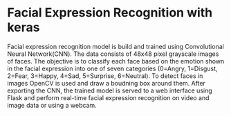 # Facial Expression Recognition with keras

Facial expression recognition model is build and trained using Convolutional Neural Network(CNN). The data consists of 48x48 pixel grayscale images of faces. The objective is to classify each face based on the emotion shown in the facial expression into one of seven categories (0=Angry, 1=Disgust, 2=Fear, 3=Happy, 4=Sad, 5=Surprise, 6=Neutral). To detect faces in images OpenCV is used and draw a boudning box around them. After exporting the CNN, the trained model is served to a web interface using Flask and perform real-time facial expression recognition on video and image data or using a webcam. 


